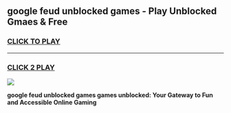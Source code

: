 
## google feud unblocked games - Play Unblocked Gmaes & Free
<h3>
<a href="https://premium.freeplayer.one?title=google_feud_unblocked_games&ref=20F">CLICK TO PLAY</a></h3>
<hr>

<h3>
<a href="https://premium.freeplayer.one?title=google_feud_unblocked_games&ref=20F">CLICK 2 PLAY</a>
  
</h3>

<a href="https://premium.freeplayer.one?title=google_feud_unblocked_games&ref=20F/"><img src="https://clearcache.store/games.png"></a>


**google feud unblocked games games unblocked: Your Gateway to Fun and Accessible Online Gaming**
